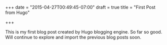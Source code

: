+++
date = "2015-04-27T00:49:45-07:00"
draft = true
title = "First Post from Hugo"

+++

This is my first blog post created by Hugo blogging engine. So far so good. Will continue to explore and import the previous blog posts soon.

